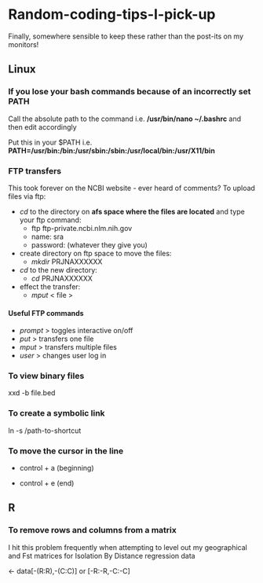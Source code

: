 # Random-coding-tips-I-pick-up
Finally, somewhere sensible to keep these rather than the post-its on my monitors!

## Linux

### If you lose your bash commands because of an incorrectly set PATH
Call the absolute path to the command i.e. **/usr/bin/nano ~/.bashrc** and then edit accordingly

Put this in your $PATH i.e. **PATH=/usr/bin:/bin:/usr/sbin:/sbin:/usr/local/bin:/usr/X11/bin**

### FTP transfers
This took forever on the NCBI website - ever heard of comments? To upload files via ftp:
- *cd* to the directory on **afs space where the files are located** and type your ftp command: 
  - ftp ftp-private.ncbi.nlm.nih.gov
  - name: sra
  - password: (whatever they give you)
- create directory on ftp space to move the files:
  - *mkdir* PRJNAXXXXXX
- *cd* to the new directory:
  - *cd* PRJNAXXXXXX
- effect the transfer:
  - *mput* < file >
  
#### Useful FTP commands
  - *prompt* > toggles interactive on/off
  - *put* > transfers one file
  - *mput* > transfers multiple files
  - *user* > changes user log in

### To view binary files
xxd -b file.bed

### To create a symbolic link
ln -s /path-to-shortcut

### To move the cursor in the line
- control + a (beginning)

- control + e (end)

## R

### To remove rows and columns from a matrix
I hit this problem frequently when attempting to level out my geographical and Fst matrices for Isolation By Distance regression
data

<- data[-(R:R),-(C:C)] or [-R:-R,-C:-C]

